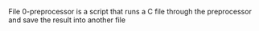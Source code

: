 File 0-preprocessor is a script that runs a C file through the preprocessor and save the result into another file
